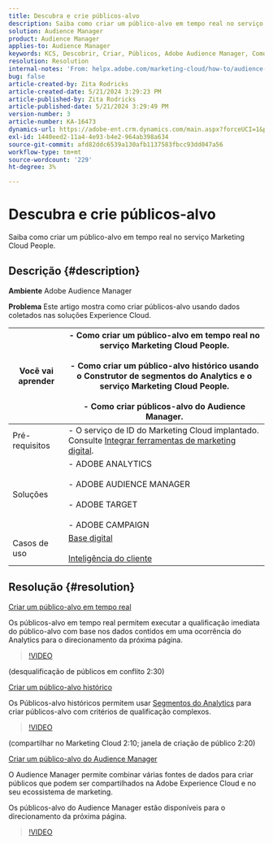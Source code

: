 ```yaml
---
title: Descubra e crie públicos-alvo
description: Saiba como criar um público-alvo em tempo real no serviço Marketing Cloud People.
solution: Audience Manager
product: Audience Manager
applies-to: Audience Manager
keywords: KCS, Descobrir, Criar, Públicos, Adobe Audience Manager, Como
resolution: Resolution
internal-notes: 'From: helpx.adobe.com/marketing-cloud/how-to/audience-discovery.html'
bug: false
article-created-by: Zita Rodricks
article-created-date: 5/21/2024 3:29:23 PM
article-published-by: Zita Rodricks
article-published-date: 5/21/2024 3:29:49 PM
version-number: 3
article-number: KA-16473
dynamics-url: https://adobe-ent.crm.dynamics.com/main.aspx?forceUCI=1&pagetype=entityrecord&etn=knowledgearticle&id=0a5a68e2-8617-ef11-9f89-6045bd06eea5
exl-id: 1440eed2-11a4-4e93-b4e2-964ab398a634
source-git-commit: afd82ddc6539a130afb1137583fbcc93dd047a56
workflow-type: tm+mt
source-wordcount: '229'
ht-degree: 3%

---
```


# Descubra e crie públicos-alvo


Saiba como criar um público-alvo em tempo real no serviço Marketing Cloud People.

## Descrição {#description}


<b>Ambiente</b>
Adobe Audience Manager

<b>Problema</b>
Este artigo mostra como criar públicos-alvo usando dados coletados nas soluções Experience Cloud.


| Você vai aprender | - Como criar um público-alvo em tempo real no serviço Marketing Cloud People.<br><br>- Como criar um público-alvo histórico usando o Construtor de segmentos do Analytics e o serviço Marketing Cloud People.<br><br>- Como criar públicos-alvo do Audience Manager. |
| --- | --- |
| Pré-requisitos | - O serviço de ID do Marketing Cloud implantado. Consulte [Integrar ferramentas de marketing digital](https://experienceleague.adobe.com/docs/experience-manager-learn/sites/integrations/experience-platform-data-collection-tags/overview.html?lang=pt-BR). |
| Soluções | - ADOBE ANALYTICS<br><br>- ADOBE AUDIENCE MANAGER<br><br>- ADOBE TARGET<br><br>- ADOBE CAMPAIGN |
| Casos de uso | [Base digital](https://helpx.adobe.com/marketing-cloud/how-to/digital-foundation.html)<br><br>[Inteligência do cliente](https://experienceleague.adobe.com/docs/experience-platform/profile/ui/user-guide.html?lang=pt-BR) |





## Resolução {#resolution}


<u>Criar um público-alvo em tempo real</u>

Os públicos-alvo em tempo real permitem executar a qualificação imediata do público-alvo com base nos dados contidos em uma ocorrência do Analytics para o direcionamento da próxima página.




>[!VIDEO](https://video.tv.adobe.com/v/17804t1/)



(desqualificação de públicos em conflito 2:30)



<u>Criar um público-alvo histórico</u>

Os Públicos-alvo históricos permitem usar [Segmentos do Analytics](https://experienceleague.adobe.com/docs/analytics/components/segmentation/seg-home.html?lang=pt-BR) para criar públicos-alvo com critérios de qualificação complexos.




>[!VIDEO](https://video.tv.adobe.com/v/17805/)



(compartilhar no Marketing Cloud 2:10; janela de criação de público 2:20)

<u>Criar um público-alvo do Audience Manager</u>

O Audience Manager permite combinar várias fontes de dados para criar públicos que podem ser compartilhados na Adobe Experience Cloud e no seu ecossistema de marketing.

Os públicos-alvo do Audience Manager estão disponíveis para o direcionamento da próxima página.




>[!VIDEO](https://video.tv.adobe.com/v/18113t1/)
